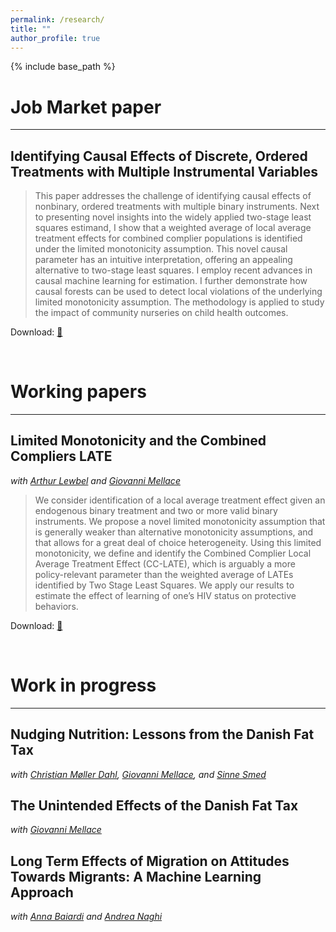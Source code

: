 ```yaml
---
permalink: /research/
title: ""
author_profile: true
---
```


{% include base_path %}

# Job Market paper
------

## Identifying Causal Effects of Discrete, Ordered Treatments with Multiple Instrumental Variables

> This paper addresses the challenge of identifying causal effects of nonbinary, ordered treatments with multiple binary instruments. Next to presenting novel insights into the widely applied two-stage least squares estimand, I show that a weighted average of local average
treatment effects for combined complier populations is identified under the limited monotonicity assumption. This novel causal parameter has an intuitive interpretation, offering an
appealing alternative to two-stage least squares. I employ recent advances in causal machine
learning for estimation. I further demonstrate how causal forests can be used to detect local
violations of the underlying limited monotonicity assumption. The methodology is applied
to study the impact of community nurseries on child health outcomes.

Download: [📄](/files/JMP.pdf)

$~~~~~~~~~~~$

# Working papers
------

## Limited Monotonicity and the Combined Compliers LATE

*with [Arthur Lewbel](https://sites.google.com/bc.edu/arthur-lewbel/home) and [Giovanni Mellace](https://sites.google.com/site/giovannimellace/)*

> We consider identification of a local average treatment effect given an endogenous binary treatment and two or more valid binary instruments. We propose a novel limited monotonicity assumption that is generally weaker than alternative monotonicity assumptions, and that allows for a great deal of choice heterogeneity. Using this limited monotonicity, we define and identify the Combined Complier Local Average Treatment Effect (CC-LATE), which is arguably a more policy-relevant parameter than the weighted average of LATEs identified by Two Stage Least Squares. We apply our results to estimate the effect of learning of one’s HIV status on protective behaviors.

Download: [📄](/files/LiM-CCLATE.pdf)

$~~~~~~~~~~~$

# Work in progress
------

## Nudging Nutrition: Lessons from the Danish Fat Tax

*with [Christian Møller Dahl](https://portal.findresearcher.sdu.dk/en/persons/christian-m%C3%B8ller-dahl), [Giovanni Mellace](https://sites.google.com/site/giovannimellace/), and [Sinne Smed](https://ifro.ku.dk/english/staff/?pure=en%2Fpersons%2Fsinne-smed(1eeed0bc-bded-473c-bd06-98706e028225).html)*


## The Unintended Effects of the Danish Fat Tax

*with [Giovanni Mellace](https://sites.google.com/site/giovannimellace/)*


## Long Term Effects of Migration on Attitudes Towards Migrants: A Machine Learning Approach

*with [Anna Baiardi](https://annabaiardi.weebly.com/) and [Andrea Naghi](https://sites.google.com/view/anaghi/home)*


$~~~~~~~~~~~$
